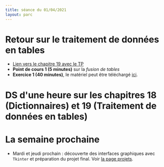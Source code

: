 ```yaml
---
title: séance du 01/04/2021
layout: parc
---
```


# Retour sur le traitement de données en tables

* [Lien vers le chapitre 19 avec le TP](../chapitre19.md)
* **Point de cours 1 (5 minutes)** sur la _fusion de tables_ 
* **Exercice 1 (40 minutes)**, le matériel peut être téléchargé [ici](chapitre19/TP-Fusion/Ressources/materiel_tp_fusion.zip).

# DS d'une heure sur les chapitres 18 (Dictionnaires) et 19 (Traitement de données en tables)


# La semaine prochaine 

* Mardi et jeudi prochain : découverte des interfaces graphiques avec `Tkinter`  et préparation du projet final. Voir [la page projets](projets.md).

